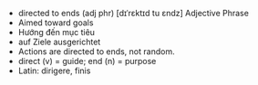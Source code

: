 - directed to ends (adj phr) [dɪˈrɛktɪd tu ɛndz] Adjective Phrase  
- Aimed toward goals  
- Hướng đến mục tiêu  
- auf Ziele ausgerichtet  
- Actions are directed to ends, not random.  
- direct (v) = guide; end (n) = purpose  
- Latin: dirigere, finis
